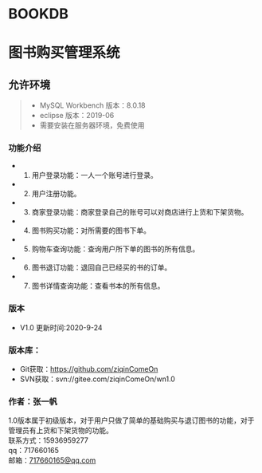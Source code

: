 # BOOKDB
图书购买管理系统
===============

## 允许环境

>+ MySQL Workbench 版本：8.0.18
>+ eclipse 版本：2019-06
>+ 需要安装在服务器环境，免费使用


### 功能介绍
+ 1.	用户登录功能：一人一个账号进行登录。 
+ 2.	用户注册功能。
+ 3.	商家登录功能：商家登录自己的账号可以对商店进行上货和下架货物。
+ 4.	图书购买功能：对所需要的图书下单。
+ 5.	购物车查询功能：查询用户所下单的图书的所有信息。
+ 6.	图书退订功能：退回自己已经买的书的订单。
+ 7.	图书详情查询功能：查看书本的所有信息。


### 版本
+ V1.0       更新时间:2020-9-24

### 版本库：
+ Git获取：https://github.com/ziqinComeOn
+ SVN获取：svn://gitee.com/ziqinComeOn/wn1.0



### 作者：张一帆
1.0版本属于初级版本，对于用户只做了简单的基础购买与退订图书的功能，对于管理员有上货和下架货物的功能。<br>
联系方式：15936959277 <br>
qq：717660165 <br>
邮箱：717660165@qq.com <br>
